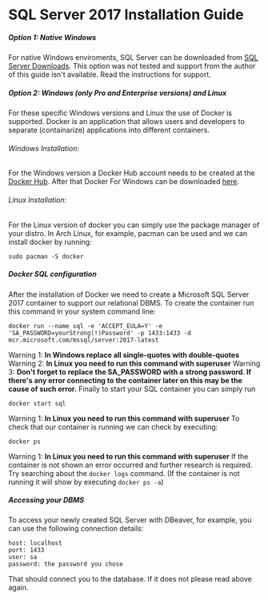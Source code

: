 # SQL Server 2017 Installation Guide
##### Option 1: Native Windows
For native Windows enviroments, SQL Server can be downloaded from [SQL Server Downloads](https://www.microsoft.com/en-us/sql-server/sql-server-downloads). This option was not tested and support from the author of this guide isn't available. Read the instructions for support.
##### Option 2: Windows (only Pro and Enterprise versions) and Linux
For these specific Windows versions and Linux the use of Docker is supported. Docker is an application that allows users and developers to separate (containarize) applications into different containers.
###### Windows Installation:
For the Windows version a Docker Hub account needs to be created at the [Docker Hub](https://hub.docker.com/signup).
After that Docker For Windows can be downloaded [here](https://hub.docker.com/?overlay=onboarding).
###### Linux Installation:
For the Linux version of docker you can simply use the package manager of your distro. In Arch Linux, for example, pacman can be used and we can install docker by running:
```
sudo pacman -S docker
```
##### Docker SQL configuration
After the installation of Docker we need to create a Microsoft SQL Server 2017 container to support our relational DBMS. To create the container run this command in your system command line:
```
docker run --name sql -e 'ACCEPT_EULA=Y' -e 'SA_PASSWORD=yourStrong(!)Password' -p 1433:1433 -d mcr.microsoft.com/mssql/server:2017-latest
```
Warning 1: **In Windows replace all single-quotes with double-quotes**
Warning 2: **In Linux you need to run this command with superuser**
Warning 3: **Don't forget to replace the SA_PASSWORD with a strong password. If there's any error connecting to the container later on this may be the cause of such error.**
Finally to start your SQL container you can simply run
```
docker start sql
```
Warning 1: **In Linux you need to run this command with superuser**
To check that our container is running we can check by executing:
```
docker ps
```
Warning 1: **In Linux you need to run this command with superuser**
If the container is not shown an error occurred and further research is required. Try searching about the `docker logs` command. (If the container is not running it will show by executing `docker ps -a`)
##### Accessing your DBMS
To access your newly created SQL Server with DBeaver, for example, you can use the following connection details:
```
host: localhost
port: 1433
user: sa
password: the password you chose
```
That should connect you to the database. If it does not please read above again.
